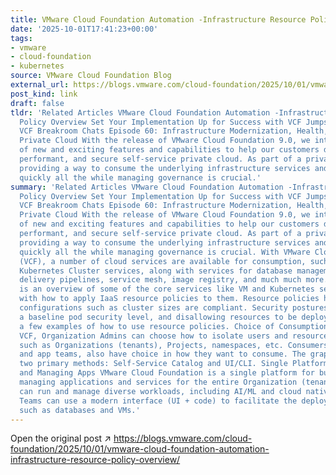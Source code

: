 ```yaml
---
title: VMware Cloud Foundation Automation -Infrastructure Resource Policy Overview
date: '2025-10-01T17:41:23+00:00'
tags:
- vmware
- cloud-foundation
- kubernetes
source: VMware Cloud Foundation Blog
external_url: https://blogs.vmware.com/cloud-foundation/2025/10/01/vmware-cloud-foundation-automation-infrastructure-resource-policy-overview/
post_kind: link
draft: false
tldr: 'Related Articles VMware Cloud Foundation Automation -Infrastructure Resource
  Policy Overview Set Your Implementation Up for Success with VCF Jumpstart Workshop
  VCF Breakroom Chats Episode 60: Infrastructure Modernization, Health, and APIs for
  Private Cloud With the release of VMware Cloud Foundation 9.0, we introduced a number
  of new and exciting features and capabilities to help our customers deliver an agile,
  performant, and secure self-service private cloud. As part of a private cloud strategy,
  providing a way to consume the underlying infrastructure services and deliver applications
  quickly all the while managing governance is crucial.'
summary: 'Related Articles VMware Cloud Foundation Automation -Infrastructure Resource
  Policy Overview Set Your Implementation Up for Success with VCF Jumpstart Workshop
  VCF Breakroom Chats Episode 60: Infrastructure Modernization, Health, and APIs for
  Private Cloud With the release of VMware Cloud Foundation 9.0, we introduced a number
  of new and exciting features and capabilities to help our customers deliver an agile,
  performant, and secure self-service private cloud. As part of a private cloud strategy,
  providing a way to consume the underlying infrastructure services and deliver applications
  quickly all the while managing governance is crucial. With VMware Cloud Foundation
  (VCF), a number of cloud services are available for consumption, such as VM and
  Kubernetes Cluster services, along with services for database management, continuous
  delivery pipelines, service mesh, image registry, and much much more. This blog
  is an overview of some of the core services like VM and Kubernetes services along
  with how to apply IaaS resource policies to them. Resource policies help ensure
  configurations such as cluster sizes are compliant. Security postures such as enforcing
  a baseline pod security level, and disallowing resources to be deployed, are just
  a few examples of how to use resource policies. Choice of Consumption Models With
  VCF, Organization Admins can choose how to isolate users and resources using constructs
  such as Organizations (tenants), Projects, namespaces, etc. Consumers, such as developers
  and app teams, also have choice in how they want to consume. The graphic below shows
  two primary methods: Self-Service Catalog and UI/CLI. Single Platform for Building
  and Managing Apps VMware Cloud Foundation is a single platform for building and
  managing applications and services for the entire Organization (tenants). IT teams
  can run and manage diverse workloads, including AI/ML and cloud native applications.
  Teams can use a modern interface (UI + code) to facilitate the deployment of services
  such as databases and VMs.'
---
```

Open the original post ↗ https://blogs.vmware.com/cloud-foundation/2025/10/01/vmware-cloud-foundation-automation-infrastructure-resource-policy-overview/
